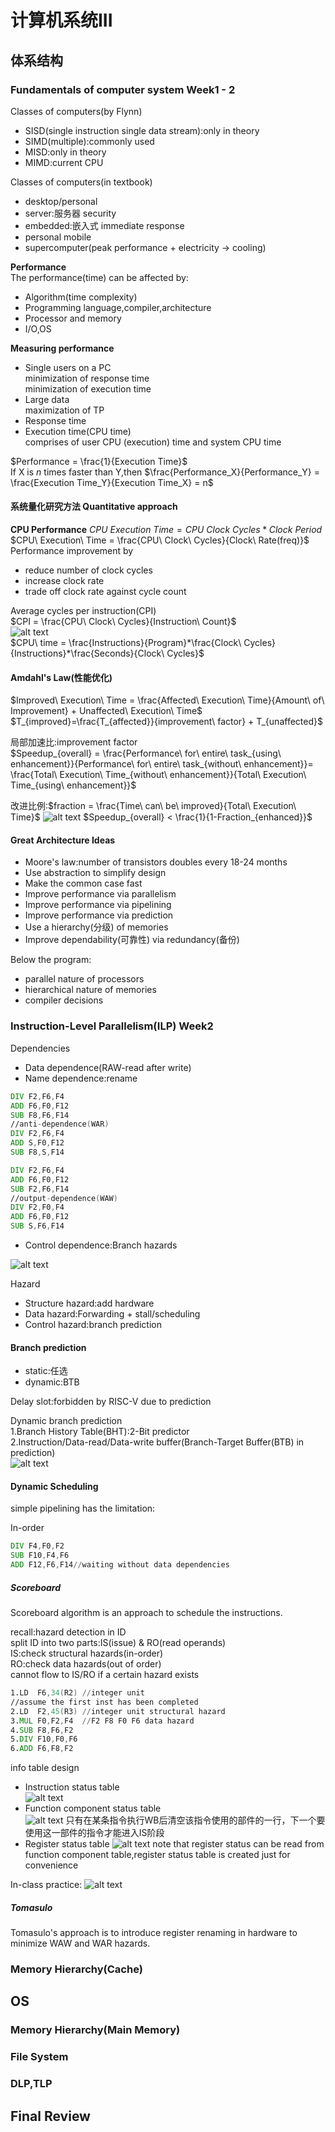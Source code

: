 # 计算机系统III
## 体系结构  
### Fundamentals of computer system Week1 - 2
Classes of computers(by Flynn)  

- SISD(single instruction single data stream):only in theory  
- SIMD(multiple):commonly used  
- MISD:only in theory  
- MIMD:current CPU  
  
Classes of computers(in textbook)  

- desktop/personal  
- server:服务器 security  
- embedded:嵌入式 immediate response  
- personal mobile  
- supercomputer(peak performance + electricity -> cooling)  
  
**Performance**  
The performance(time) can be affected by:  

- Algorithm(time complexity)  
- Programming language,compiler,architecture  
- Processor and memory  
- I/O,OS  
  
**Measuring performance**  
- Single users on a PC  
    minimization of response time   
    minimization of execution time  
- Large data  
    maximization of TP  
- Response time  
- Execution time(CPU time)  
    comprises of user CPU (execution) time and system CPU time  
  
$Performance = \frac{1}{Execution Time}$  
If X is *n* times faster than Y,then $\frac{Performance_X}{Performance_Y} = \frac{Execution Time_Y}{Execution Time_X} = n$

#### 系统量化研究方法 Quantitative approach 
**CPU Performance** 
$CPU\ Execution\ Time = CPU\ Clock\ Cycles * Clock\ Period$  
$CPU\ Execution\ Time = \frac{CPU\ Clock\ Cycles}{Clock\ Rate(freq)}$  
Performance improvement by  

- reduce number of clock cycles  
- increase clock rate  
- trade off clock rate against cycle count  
  
Average cycles per instruction(CPI)  
$CPI = \frac{CPU\ Clock\ Cycles}{Instruction\ Count}$  
![alt text](image.png)  
$CPU\ time = \frac{Instructions}{Program}*\frac{Clock\ Cycles}{Instructions}*\frac{Seconds}{Clock\ Cycles}$  

#### Amdahl's Law(性能优化)  
$Improved\ Execution\ Time = \frac{Affected\ Execution\ Time}{Amount\ of\ Improvement} + Unaffected\ Execution\ Time$  
$T_{improved}=\frac{T_{affected}}{improvement\ factor} + T_{unaffected}$  

局部加速比:improvement factor  
$Speedup_{overall} = \frac{Performance\ for\ entire\ task_{using\ enhancement}}{Performance\ for\ entire\ task_{without\ enhancement}}= \frac{Total\ Execution\ Time_{without\ enhancement}}{Total\ Execution\ Time_{using\ enhancement}}$  

改进比例:$fraction = \frac{Time\ can\ be\ improved}{Total\ Execution\ Time}$ 
![alt text](image-1.png)
$Speedup_{overall} < \frac{1}{1-Fraction_{enhanced}}$

#### Great Architecture Ideas  

- Moore's law:number of transistors doubles every 18-24 months  
- Use abstraction to simplify design  
- Make the common case fast  
- Improve performance via parallelism  
- Improve performance via pipelining  
- Improve performance via prediction  
- Use a hierarchy(分级) of memories  
- Improve dependability(可靠性) via redundancy(备份)  
  
Below the program:  

- parallel nature of processors  
- hierarchical nature of memories  
- compiler decisions  

### Instruction-Level Parallelism(ILP) Week2  
Dependencies  

- Data dependence(RAW-read after write)
- Name dependence:rename
```asm
DIV F2,F6,F4
ADD F6,F0,F12
SUB F8,F6,F14
//anti-dependence(WAR)
DIV F2,F6,F4
ADD S,F0,F12
SUB F8,S,F14
```
```asm
DIV F2,F6,F4
ADD F6,F0,F12
SUB F2,F6,F14
//output-dependence(WAW)
DIV F2,F0,F4
ADD F6,F0,F12
SUB S,F6,F14
```
- Control dependence:Branch hazards  
  
![alt text](image-3.png)  
  
Hazard  

- Structure hazard:add hardware
- Data hazard:Forwarding + stall/scheduling  
- Control hazard:branch prediction  
  
#### Branch prediction  

- static:任选
- dynamic:BTB

Delay slot:forbidden by RISC-V due to prediction  

Dynamic branch prediction  
1.Branch History Table(BHT):2-Bit predictor  
2.Instruction/Data-read/Data-write buffer(Branch-Target Buffer(BTB) in prediction)  
![alt text](image-2.png)  

#### Dynamic Scheduling  
simple pipelining has the limitation:  

In-order
```asm
DIV F4,F0,F2
SUB F10,F4,F6
ADD F12,F6,F14//waiting without data dependencies
```
##### Scoreboard  
Scoreboard algorithm is an approach to schedule the instructions.  

recall:hazard detection in ID  
split ID into two parts:IS(issue) & RO(read operands)  
IS:check structural hazards(in-order)  
RO:check data hazards(out of order)  
cannot flow to IS/RO if a certain hazard exists  
```asm
1.LD  F6,34(R2) //integer unit
//assume the first inst has been completed
2.LD  F2,45(R3) //integer unit structural hazard
3.MUL F0,F2,F4  //F2 F8 F0 F6 data hazard
4.SUB F8,F6,F2
5.DIV F10,F0,F6
6.ADD F6,F8,F2
```

info table design  

- Instruction status table  
![alt text](image-5.png)
- Function component status table  
![alt text](image-7.png)
只有在某条指令执行WB后清空该指令使用的部件的一行，下一个要使用这一部件的指令才能进入IS阶段  
- Register status table
![alt text](image-8.png)
note that register status can be read from function component table,register status table is created just for convenience  

In-class practice:
![alt text](bfe71aabcb33516540fb13d8f421b2f.jpg)

##### Tomasulo  
Tomasulo's approach is to introduce register renaming in hardware to minimize WAW and WAR hazards.  

### Memory Hierarchy(Cache)  


## OS  
### Memory Hierarchy(Main Memory)  

### File System  

### DLP,TLP  

## Final Review  
